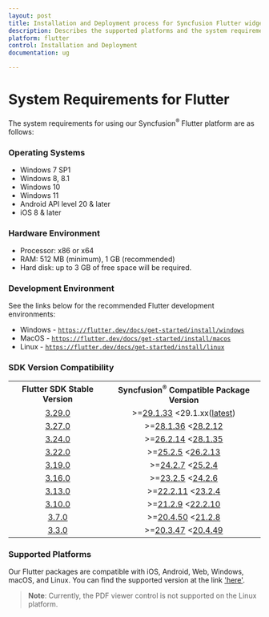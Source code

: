 ```yaml
---
layout: post
title: Installation and Deployment process for Syncfusion Flutter widgets
description: Describes the supported platforms and the system requirements to install the Syncfusion Flutter widgets.
platform: flutter
control: Installation and Deployment
documentation: ug

---
```


# System Requirements for Flutter

The system requirements for using our Syncfusion<sup>&reg;</sup> Flutter platform are as follows:

### Operating Systems

* Windows 7 SP1
* Windows 8, 8.1
* Windows 10
* Windows 11
* Android API level 20 & later
* iOS 8 & later

### Hardware Environment

* Processor: x86 or x64
* RAM: 512 MB (minimum), 1 GB (recommended)
* Hard disk: up to 3 GB of free space will be required.

### Development Environment

See the links below for the recommended Flutter development environments:

* Windows - [`https://flutter.dev/docs/get-started/install/windows`](https://docs.flutter.dev/get-started/install/windows)
* MacOS - [`https://flutter.dev/docs/get-started/install/macos`](https://docs.flutter.dev/get-started/install/macos)
* Linux - [`https://flutter.dev/docs/get-started/install/linux`](https://docs.flutter.dev/get-started/install/linux)

### SDK Version Compatibility

<table>
    <tr>
        <th style="text-align:center">Flutter SDK Stable Version</th>
        <th style="text-align:center">Syncfusion<sup>&reg;</sup> Compatible Package Version</th>
    </tr>
    <tr>
        <td style="text-align:center">
           <a href="https://storage.googleapis.com/flutter_infra_release/releases/stable/windows/flutter_windows_3.29.0-stable.zip">3.29.0</a>
        </td>
        <td style="text-align:center">>=<a href="https://pub.dev/packages/syncfusion_flutter_charts/versions/29.1.33">29.1.33</a> <29.1.xx(<a href="https://pub.dev/packages?q=publisher%3Asyncfusion.com&page=2">latest</a>)
        </td>
    </tr>
        <tr>
        <td style="text-align:center">
           <a href="https://storage.googleapis.com/flutter_infra_release/releases/stable/windows/flutter_windows_3.27.0-stable.zip">3.27.0</a>
        </td>
        <td style="text-align:center">>=<a href="https://pub.dev/packages/syncfusion_flutter_charts/versions/28.1.36">28.1.36</a> <<a href="https://pub.dev/packages/syncfusion_flutter_charts/versions/28.2.12">28.2.12</a>
        </td>
    </tr>
    <tr>
        <td style="text-align:center">
           <a href="https://storage.googleapis.com/flutter_infra_release/releases/stable/windows/flutter_windows_3.24.0-stable.zip">3.24.0</a>
        </td>
        <td style="text-align:center">>=<a href="https://pub.dev/packages/syncfusion_flutter_charts/versions/26.2.14">26.2.14</a> <<a href="https://pub.dev/packages/syncfusion_flutter_charts/versions/28.1.35">28.1.35</a>
        </td>
    </tr>
    <tr>
        <td style="text-align:center">
           <a href="https://storage.googleapis.com/flutter_infra_release/releases/stable/windows/flutter_windows_3.22.0-stable.zip">3.22.0</a>
        </td>
        <td style="text-align:center">>=<a href="https://pub.dev/packages/syncfusion_flutter_charts/versions/25.2.5">25.2.5</a> <<a href="https://pub.dev/packages/syncfusion_flutter_charts/versions/26.2.13">26.2.13</a>
        </td>
    </tr>
      <tr>
        <td style="text-align:center">
           <a href="https://storage.googleapis.com/flutter_infra_release/releases/stable/windows/flutter_windows_3.19.0-stable.zip">3.19.0</a>
        </td>
        <td style="text-align:center">>=<a href="https://pub.dev/packages/syncfusion_flutter_charts/versions/24.2.7">24.2.7</a> <<a href="https://pub.dev/packages/syncfusion_flutter_charts/versions/25.2.4">25.2.4</a>
        </td>
    </tr>
      <tr>
        <td style="text-align:center">
           <a href="https://storage.googleapis.com/flutter_infra_release/releases/stable/windows/flutter_windows_3.16.0-stable.zip">3.16.0</a>
        </td>
        <td style="text-align:center">>=<a href="https://pub.dev/packages/syncfusion_flutter_charts/versions/23.2.5">23.2.5</a> <<a href="https://pub.dev/packages/syncfusion_flutter_charts/versions/24.2.6">24.2.6</a>
        </td>
    </tr>
     <tr>
        <td style="text-align:center">
           <a href="https://storage.googleapis.com/flutter_infra_release/releases/stable/windows/flutter_windows_3.13.0-stable.zip">3.13.0</a>
        </td>
        <td style="text-align:center">>=<a href="https://pub.dev/packages/syncfusion_flutter_charts/versions/22.2.11">22.2.11</a> <<a href="https://pub.dev/packages/syncfusion_flutter_charts/versions/23.2.4">23.2.4</a>
        </td>
    </tr>
     <tr>
        <td style="text-align:center">
           <a href="https://storage.googleapis.com/flutter_infra_release/releases/stable/windows/flutter_windows_3.10.0-stable.zip">3.10.0</a>
        </td>
        <td style="text-align:center">>=<a href="https://pub.dev/packages/syncfusion_flutter_charts/versions/21.2.9">21.2.9</a> <<a href="https://pub.dev/packages/syncfusion_flutter_charts/versions/22.2.10">22.2.10</a>
        </td>
    </tr>
     <tr>
        <td style="text-align:center">
           <a href="https://storage.googleapis.com/flutter_infra_release/releases/stable/windows/flutter_windows_3.7.0-stable.zip">3.7.0</a>
        </td>
        <td style="text-align:center">>=<a href="https://pub.dev/packages/syncfusion_flutter_charts/versions/20.4.50">20.4.50</a> <<a href="https://pub.dev/packages/syncfusion_flutter_charts/versions/21.2.8">21.2.8</a>
        </td>
    </tr>
     <tr>
        <td style="text-align:center">
           <a href="https://storage.googleapis.com/flutter_infra_release/releases/stable/windows/flutter_windows_3.3.0-stable.zip">3.3.0</a>
        </td>
        <td style="text-align:center">>=<a href="https://pub.dev/packages/syncfusion_flutter_charts/versions/20.3.47">20.3.47</a> <<a href="https://pub.dev/packages/syncfusion_flutter_charts/versions/20.4.49">20.4.49</a>
        </td>
    </tr>
</table>

### Supported Platforms

Our Flutter packages are compatible with iOS, Android, Web, Windows, macOS, and Linux. You can find the supported version at the link ['here'](https://docs.flutter.dev/reference/supported-platforms#supported-platforms).

>**Note**: Currently, the PDF viewer control is not supported on the Linux platform.
